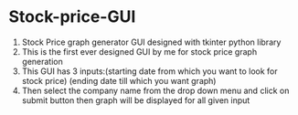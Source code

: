 # Stock-price-GUI
1. Stock Price graph generator GUI designed with tkinter python library 
2. This is the first ever designed GUI by me for stock price graph generation
3. This GUI has 3 inputs:(starting date from which you want to look for stock price)
(ending date till which you want graph)
4. Then select the company name from the drop down menu and click on submit button
then graph will be displayed for all given input
